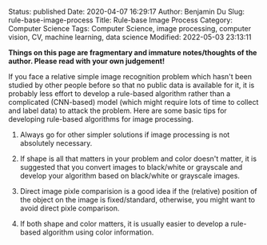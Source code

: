 Status: published
Date: 2020-04-07 16:29:17
Author: Benjamin Du
Slug: rule-base-image-process
Title: Rule-base Image Process
Category: Computer Science
Tags: Computer Science, image processing, computer vision, CV, machine learning, data science
Modified: 2022-05-03 23:13:11

**Things on this page are fragmentary and immature notes/thoughts of the author. Please read with your own judgement!**


If you face a relative simple image recognition problem 
which hasn't been studied by other people before 
so that no public data is available for it, 
it is probably less effort to develop a rule-based algorithm
rather than a complicated (CNN-based) model 
(which might require lots of time to collect and label data)
to attack the problem.
Here are some basic tips for developing rule-based algorithms for image processing.

1. Always go for other simpler solutions if image processing is not absolutely necessary.

2. If shape is all that matters in your problem and color doesn't matter,
    it is suggested that you convert images to black/white or grayscale 
    and develop your algorithm based on black/white or grayscale images.

3. Direct image pixle comparision is a good idea 
    if the (relative) position of the object on the image is fixed/standard,
    otherwise, 
    you might want to avoid direct pixle comparison.

4. If both shape and color matters,
    it is usually easier to develop a rule-based algorithm using color information. 
